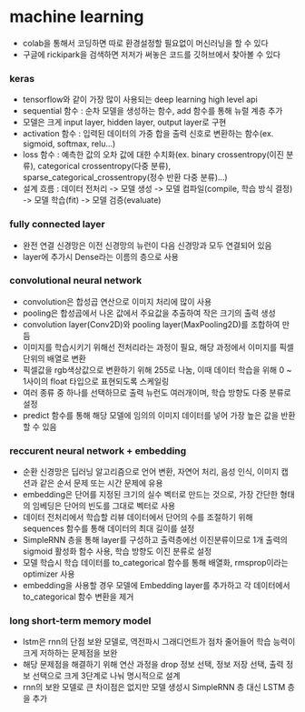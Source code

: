 # machine learning
- colab을 통해서 코딩하면 따로 환경설정할 필요없이 머신러닝을 할 수 있다
- 구글에 rickipark을 검색하면 저저가 써놓은 코드를 깃허브에서 찾아볼 수 있다

### keras
- tensorflow와 같이 가장 많이 사용되는 deep learning high level api
- sequential 함수 : 순차 모델을 생성하는 함수, add 함수를 통해 뉴럴 계층 추가
- 모델은 크게 input layer, hidden layer, output layer로 구현
- activation 함수 : 입력된 데이터의 가중 합을 출력 신호로 변환하는 함수(ex. sigmoid, softmax, relu...)
- loss 함수 : 예측한 값의 오차 값에 대한 수치화(ex. binary crossentropy(이진 분류), categorical crossentropy(다중 분류), sparse_categorical_crossentropy(정수 반환 다중 분류)...)
- 설계 흐름 : 데이터 전처리 -> 모델 생성 -> 모델 컴파일(compile, 학습 방식 결정) -> 모델 학습(fit) -> 모델 검증(evaluate)

### fully connected layer
- 완전 연결 신경망은 이전 신경망의 뉴런이 다음 신경망과 모두 연결되어 있음
- layer에 추가시 Dense라는 이름의 층으로 사용

### convolutional neural network
- convolution은 합성곱 연산으로 이미지 처리에 많이 사용
- pooling은 합성곱에서 나온 값에서 주요값을 추출하여 작은 크기의 출력 생성
- convolution layer(Conv2D)와 pooling layer(MaxPooling2D)를 조합하여 만듬
- 이미지를 학습시키기 위해선 전처리라는 과정이 필요, 해당 과정에서 이미지를 픽셀 단위의 배열로 변환
- 픽셀값을 rgb색상값으로 변환하기 위해 255로 나눔, 이때 데이터 학습을 위해 0 ~ 1사이의 float 타입으로 표현되도록 스케일링
- 여러 종류 중 하나를 선택하므로 출력 뉴런도 여러개이며, 학습 방향도 다중 분류로 설정
- predict 함수를 통해 해당 모델에 임의의 이미지 데이터를 넣어 가장 높은 값을 반환할 수 있음

### reccurent neural network + embedding
- 순환 신경망은 딥러닝 알고리즘으로 언어 변환, 자연어 처리, 음성 인식, 이미지 캡션과 같은 순서 문제 또는 시간 문제에 유용
- embedding은 단어를 지정된 크기의 실수 벡터로 만드는 것으로, 가장 간단한 형태의 임베딩은 단어의 빈도를 그대로 벡터로 사용
- 데이터 전처리에서 학습할 리뷰 데이터에서 단어의 수를 조절하기 위해 sequences 함수를 통해 데이터의 최대 길이를 설정
- SimpleRNN 층을 통해 layer를 구성하고 출력층에선 이진분류이므로 1개 출력의 sigmoid 활성화 함수 사용, 학습 방향도 이진 분류로 설정
- 모델 학습시 학습 데이터를 to_categorical 함수를 통해 배열화, rmsprop이라는 optimizer 사용
- embedding을 사용할 경우 모델에 Embedding layer를 추가하고 각 데이터에서 to_categorical 함수 변환을 제거

### long short-term memory model
- lstm은 rnn의 단점 보완 모델로, 역전파시 그래디언트가 점차 줄어들어 학습 능력이 크게 저하하는 문제점을 보완
- 해당 문제점을 해결하기 위해 연산 과정을 drop 정보 선택, 정보 저장 선택, 출력 정보 선택으로 크게 3단계로 나눠 명시적으로 설계
- rnn의 보완 모델로 큰 차이점은 없지만 모델 생성시 SimpleRNN 층 대신 LSTM 층을 추가

